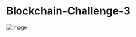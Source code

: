 # Blockchain-Challenge-3

![image](https://user-images.githubusercontent.com/32604178/205662817-b4b57853-873c-40cd-a1e4-2436ed1e9d6e.png)
